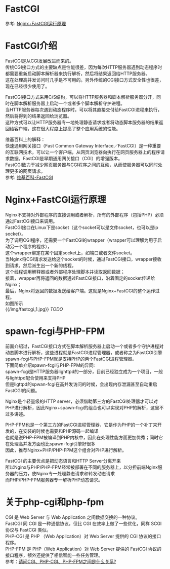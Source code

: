 # FastCGI #

参考: [Nginx+FastCGI运行原理](http://book.51cto.com/art/201202/314840.htm)

# FastCGI介绍 #

FastCGI是从CGI发展改进而来的。  
传统CGI接口方式的主要缺点是性能很差，因为每次HTTP服务器遇到动态程序时都需要重新启动脚本解析器来执行解析，然后将结果返回给HTTP服务器。  
这在处理高并发访问时几乎是不可用的。另外传统的CGI接口方式安全性也很差，现在已经很少使用了。

FastCGI接口方式采用C/S结构，可以将HTTP服务器和脚本解析服务器分开，同时在脚本解析服务器上启动一个或者多个脚本解析守护进程。  
当HTTP服务器每次遇到动态程序时，可以将其直接交付给FastCGI进程来执行，然后将得到的结果返回给浏览器。  
这种方式可以让HTTP服务器专一地处理静态请求或者将动态脚本服务器的结果返回给客户端，这在很大程度上提高了整个应用系统的性能。

维基百科上的解释：  
快速通用网关接口（Fast Common Gateway Interface／FastCGI）是一种重要的互联网技术，可以让一个客户端，从网页浏览器向执行在网页服务器上的程序请求数据。FastCGI是早期通用网关接口（CGI）的增强版本。  
FastCGI致力于减少网页服务器与CGI程序之间的互动，从而使服务器可以同时处理更多的网页请求。  
参考: [维基百科-FastCGI](http://zh.wikipedia.org/wiki/FastCGI)


# Nginx+FastCGI运行原理 #

Nginx不支持对外部程序的直接调用或者解析，所有的外部程序（包括PHP）必须通过FastCGI接口来调用。  
FastCGI接口在Linux下是socket（这个socket可以是文件socket，也可以是ip socket）。  
为了调用CGI程序，还需要一个FastCGI的wrapper（wrapper可以理解为用于启动另一个程序的程序），  
这个wrapper绑定在某个固定socket上，如端口或者文件socket。  
当Nginx将CGI请求发送给这个socket的时候，通过FastCGI接口，wrapper接收到请求，然后派生出一个新的线程，  
这个线程调用解释器或者外部程序处理脚本并读取返回数据；  
接着，wrapper再将返回的数据通过FastCGI接口，沿着固定的socket传递给Nginx；  
最后，Nginx将返回的数据发送给客户端。这就是Nginx+FastCGI的整个运作过程。  
如图所示  
{{/img/fastcgi_1.jpg}}
*TODO*

# spawn-fcgi与PHP-FPM #

前面介绍过，FastCGI接口方式在脚本解析服务器上启动一个或者多个守护进程对动态脚本进行解析，这些进程就是FastCGI进程管理器，或者称之为FastCGI引擎  
spawn-fcgi与PHP-FPM就是支持PHP的两个FastCGI进程管理器。  
下面简单介绍spawn-fcgi与PHP-FPM的异同:  
spawn-fcgi是HTTP服务器lighttpd的一部分，目前已经独立成为一个项目，一般与lighttpd配合使用来支持PHP  
但是ligttpd的spwan-fcgi在高并发访问的时候，会出现内存泄漏甚至自动重启FastCGI的问题。

Nginx是个轻量级的HTTP server，必须借助第三方的FastCGI处理器才可以对PHP进行解析，因此Nginx+spawn-fcgi的组合也可以实现对PHP的解析，这里不过多讲述。

PHP-FPM也是一个第三方的FastCGI进程管理器，它是作为PHP的一个补丁来开发的，在安装的时候也需要和PHP源码一起编译  
也就是说PHP-FPM被编译到PHP内核中，因此在处理性能方面更加优秀；同时它在处理高并发方面也比spawn-fcgi引擎好很多  
因此，推荐Nginx+PHP/PHP-FPM这个组合对PHP进行解析。
 
FastCGI 的主要优点是把动态语言和HTTP Server分离开来  
所以Nginx与PHP/PHP-FPM经常被部署在不同的服务器上，以分担前端Nginx服务器的压力，使Nginx专一处理静态请求和转发动态请求  
而PHP/PHP-FPM服务器专一解析PHP动态请求。

# 关于php-cgi和php-fpm #

CGI 是 Web Server 与 Web Application 之间数据交换的一种协议。  
FastCGI 同 CGI 是一种通信协议，但比  CGI 在效率上做了一些优化，同样 SCGI 协议与 FastCGI 类似。  
PHP-CGI 是 PHP （Web Application）对 Web Server 提供的 CGI 协议的接口程序。  
PHP-FPM 是 PHP（Web Application）对 Web Server 提供的 FastCGI 协议的接口程序，额外还提供了相信智能一些任务管理。  
参考：[请问CGI、PHP-CGI、PHP-FPM之间是什么关系?](https://groups.google.com/forum/?fromgroups=#!topic/shlug/d5hJKyFzI-g)
